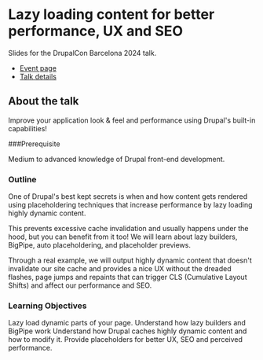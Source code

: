# Lazy loading content for better performance, UX and SEO

Slides for the DrupalCon Barcelona 2024 talk.

- [Event page](https://events.drupal.org/barcelona2024)
- [Talk details](https://events.drupal.org/barcelona2024/session/lazy-loading-content-better-performance-ux-and-seo)

## About the talk

Improve your application look & feel and performance using Drupal's built-in capabilities!

###Prerequisite

Medium to advanced knowledge of Drupal front-end development.

### Outline

One of Drupal's best kept secrets is when and how content gets rendered using placeholdering techniques that increase performance by lazy loading highly dynamic content.

This prevents excessive cache invalidation and usually happens under the hood, but you can benefit from it too! We will learn about lazy builders, BigPipe, auto placeholdering, and placeholder previews.

Through a real example, we will output highly dynamic content that doesn't invalidate our site cache and provides a nice UX without the dreaded flashes, page jumps and repaints that can trigger CLS (Cumulative Layout Shifts) and affect our performance and SEO.

### Learning Objectives

Lazy load dynamic parts of your page.
Understand how lazy builders and BigPipe work
Understand how Drupal caches highly dynamic content and how to modify it.
Provide placeholders for better UX, SEO and perceived performance.

